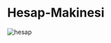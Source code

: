 # Hesap-Makinesi
![hesap](https://user-images.githubusercontent.com/116540878/233367283-5a763d8f-4a31-4178-869e-cc19d9528881.png)

